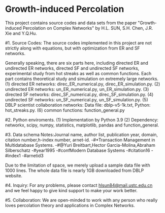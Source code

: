# Growth-induced Percolation
This project contains source codes and data sets from the paper "Growth-induced Percolation on Complex Networks" by H.L. SUN, S.H. Chen, J.R. Xie and Y.Q.Hu.

#1. Source Codes:
The source codes implemented in this project are not strictly along with equations, but with optimization from ER and SF networks.

Generally speaking, there are six parts here, including directed ER and undirected ER networks, directed SF and undirected SF networks,  experimental study from hot streaks as well as common functions.
Each part contains theoretical study and simulation on extremely large networks.
(1) directed ER networks: direc_ER_numerical.py, direc_ER_simulation.py.
(2) undirected ER networks: un_ER_numerical.py, un_ER_simulation.py.
(3) directed SF networks: direc_SF_numerical.py, direc_SF_simulation.py.
(4) undirected SF networks: un_SF_numerical.py, un_SF_simulation.py.
(5) DBLP scientist collaboration networks: Data file: dblp-v5-1k.txt, Python: hot_streaks.py.
(6) common functions: function_general.py

#2. Python enviroments.
(1) Implementation by Python 3.9 
(2) Dependency: networkx, scipy, numpy, statistics, matplotlib, pandas and function_general.

#3. Data schema
Notes:Journal name, author list, publication year, domain, citation number,h-index number, arnet-id.
-#*Transaction Management in Multidatabase Systems.
-#@Yuri Breitbart,Hector Garcia-Molina,Abraham Silberschatz
-#year1995
-#confModern Database Systems
-#citation16
-#index1
-#arnetid3

Due to the limitation of space, we merely upload a sample data file with 1000 lines. The whole data file is nearly 1GB downloaded from DBLP website.

#4. Inquiry:
For any problems, please contact hlsun84@mail.ustc.edu.cn and we feel happy to give kind support to make your work better.

#5.  Collaboration:
We are open-minded to work with any person who really loves percolation theory and applications in Complex Networks.


